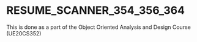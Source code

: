# RESUME_SCANNER_354_356_364
This is done as a part of the Object Oriented Analysis and Design Course (UE20CS352)

